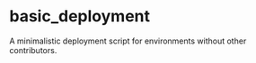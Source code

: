 basic_deployment
================

A minimalistic deployment script for environments without other contributors.
